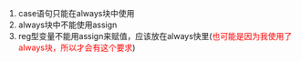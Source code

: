 1. case语句只能在always块中使用  
2. always块中不能使用assign  
3. reg型变量不能用assign来赋值，应该放在always快里(<font color=red>也可能是因为我使用了always块，所以才会有这个要求</font>)  
